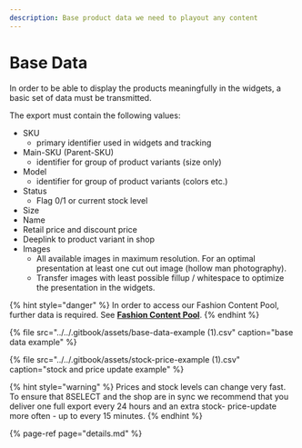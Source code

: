 ```yaml
---
description: Base product data we need to playout any content
---
```


# Base Data

In order to be able to display the products meaningfully in the widgets, a basic set of data must be transmitted. 

The export must contain the following values:

* SKU
  * primary identifier used in widgets and tracking
* Main-SKU \(Parent-SKU\)
  * identifier for group of product variants \(size only\)
* Model
  * identifier for group of product variants \(colors etc.\)
* Status
  * Flag 0/1 or current stock level
* Size
* Name
* Retail price and discount price
* Deeplink to product variant in shop
* Images
  * All available images in maximum resolution. For an optimal presentation at least one cut out image \(hollow man photography\).
  * Transfer images with least possible fillup / whitespace to optimize the presentation in the widgets.

{% hint style="danger" %}
In order to access our Fashion Content Pool, further data is required. See [**Fashion Content Pool**](../fashion-content-pool/).
{% endhint %}

{% file src="../../.gitbook/assets/base-data-example \(1\).csv" caption="base data example" %}

{% file src="../../.gitbook/assets/stock-price-example \(1\).csv" caption="stock and price update example" %}

{% hint style="warning" %}
Prices and stock levels can change very fast. To ensure that 8SELECT and the shop are in sync we recommend that you deliver one full export every 24 hours and an extra stock- price-update more often - up to every 15 minutes.
{% endhint %}

{% page-ref page="details.md" %}



